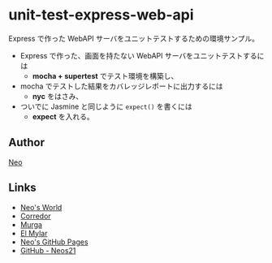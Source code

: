 # unit-test-express-web-api

Express で作った WebAPI サーバをユニットテストするための環境サンプル。

- Express で作った、画面を持たない WebAPI サーバをユニットテストするには
  - __mocha + supertest__ でテスト環境を構築し、
- mocha でテストした結果をカバレッジレポートに出力するには
  - __nyc__ をはさみ、
- ついでに Jasmine と同じように `expect()` を書くには
  - __expect__ を入れる。


## Author

[Neo](http://neo.s21.xrea.com/)


## Links

- [Neo's World](http://neo.s21.xrea.com/)
- [Corredor](https://neos21.hatenablog.com/)
- [Murga](https://neos21.hatenablog.jp/)
- [El Mylar](https://neos21.hateblo.jp/)
- [Neo's GitHub Pages](https://neos21.github.io/)
- [GitHub - Neos21](https://github.com/Neos21/)
